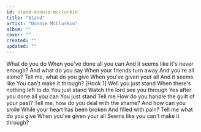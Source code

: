 ```yaml
---
id: stand-donnie-mcclurkin
title: "Stand"
artist: "Donnie McClurkin"
album: ""
cover: ""
created: ""
updated: ""
---
```


What do you do
When you've done all you can
And it seems like it's never enough?
And what do you say
When your friends turn away
And you're all alone?
Tell me, what do you give
When you've given your all
And it seems like
You can't make it through?
[Hook 1]
Well you just stand
When there's nothing left to do
You just stand
Watch the lord see you through
Yes after you done all you can
You just stand
Tell me
How do you handle the guilt of your past?
Tell me, how do you deal with the shame?
And how can you smile
While your heart has been broken
And filled with pain?
Tell me what do you give
When you've given your all
Seems like you can't make it through?